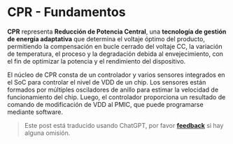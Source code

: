 # CPR - Fundamentos

**CPR** representa **Reducción de Potencia Central**, una **tecnología de gestión de energía adaptativa** que determina el voltaje óptimo del producto, permitiendo la compensación en bucle cerrado del voltaje CC, la variación de temperatura, el proceso y la degradación debida al envejecimiento, con el fin de optimizar la potencia y el rendimiento del dispositivo.

El núcleo de CPR consta de un controlador y varios sensores integrados en el SoC para controlar el nivel de VDD de un chip. Los sensores están formados por múltiples osciladores de anillo para estimar la velocidad de funcionamiento del chip. Luego, el controlador proporciona un resultado de comando de modificación de VDD al PMIC, que puede programarse mediante software.

> Este post está traducido usando ChatGPT, por favor [**feedback**](https://github.com/linyuxuanlin/Wiki_MkDocs/issues/new) si hay alguna omisión.